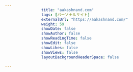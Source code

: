 ---
                title: "aakashnand.com"
                tags: [パーソナルサイト]
                externalUrl: "https://aakashnand.com/"
                weight: 59
                showDate: false
                showAuthor: false
                showReadingTime: false
                showEdit: false
                showLikes: false
                showViews: false
                layoutBackgroundHeaderSpace: false
                ---

